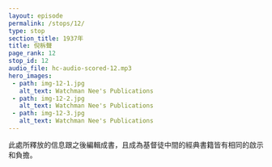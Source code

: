 ```yaml
---
layout: episode
permalink: /stops/12/
type: stop
section_title: 1937年
title: 倪柝聲
page_rank: 12
stop_id: 12
audio_file: hc-audio-scored-12.mp3
hero_images:
 - path: img-12-1.jpg
   alt_text: Watchman Nee's Publications
 - path: img-12-2.jpg
   alt_text: Watchman Nee's Publications
 - path: img-12-3.jpg
   alt_text: Watchman Nee's Publications
---
```


<!-- The messages spoken here conveyed the same revelation and burden that would later be compiled and edited into books, which became popular Christian classics.  -->

<!---
title: 倪柝聲
-->
此處所釋放的信息跟之後編輯成書，且成為基督徒中間的經典書籍皆有相同的啟示和負擔。


<!--- TRANSCRIPT
In the conference, Brother Nee spoke on the overcoming life of Christ based on the book of Romans. His messages were similar to those he had delivered at the Overcomer Conference in China and would later deliver in England on his next leg of the journey. These messages were eventually published in the book The Normal Christian Life, considered a 20th-century Christian classic that sold over one million copies world-wide.

Brother Nee stayed for a month during his visit to the Philippines, spending most of his time in the cool city of Baguio, located in the northern mountains of the country. Aside from the conference, he delivered messages on several Lord’s Days, covering a variety of topics. On one Lord’s Day, he spoke about God’s eternal plan based on Genesis 1 and 2. On another, he discussed the topic “In Nothing Be Anxious.” On a third Lord’s Day, Brother Nee spoke about the ground of the church and our testimony. 

One time, in a meeting held by special request, Brother Nee spoke about the outpouring of the Holy Spirit. Following that message, a time was set for Tuesday night at the house of Brother Huang Ho Seng for the saints to practically experience the outpouring of the Holy Spirit. That evening before the meeting, Brother Nee unexpectedly requested Brother Huang to take him to the seaside at Luneta. Surprised, Brother Huang asked, “What? Aren’t you going to lead us through this experience of the outpouring of the Holy Spirit?” Brother Nee replied, “No. I won’t be here. I am going to the seaside. The truth is, if I am present, you will not experience the outpouring of the Holy Spirit. If I am absent, then you will experience the outpouring of the Holy Spirit. I am going to the seaside to pray for you.”

So, following Brother Nee’s request, Brother Huang took him to the seaside. When the time came, about 20 brothers and sisters gathered, singing and praying. Everyone opened their mouths to praise the Lord. The atmosphere was so joyful and exuberant, and their shouts of praise could be heard far and near. Sure enough, the Holy Spirit was outpoured upon them! They prayed and praised until ten o’clock. By that time, Brother Nee had returned, and they excitedly related to him what had happened. Smilingly, Brother Nee motioned with his finger and said, “This is what I have been telling you about.”

From that point on, the different meetings of the church improved tremendously. No longer dead and weak, they became strong and released. Burning in spirit, the brothers and sisters spontaneously formed teams to give out gospel tracts everywhere. They invited or visited people to bring them to salvation. During every gospel meeting, a group would pray on the rooftop to support the one on the podium, stopping only when the meeting was over. Consequently, the number of those being saved increased significantly. 

倪弟兄在特會中是引羅馬書，講基督徒得勝的生活。他的信息內容跟他當時在國內各地開得勝聚會以及之後在英國所講的大同小異。這些信息後來出版為「基督 徒的正常生活」，算是廿世紀全球基督徒所出售書報的經典之作，共售中一萬多本。

倪弟兄訪問菲律濱時待了一個月，大部分時間是住在本國避暑勝地「碧瑤」。除了特會，他也在主日講到不同的主題。在一主日的信息，他根據創世記第一二章，講到神永遠的計劃。另一主日又講「應當一無掛慮」。又一主日講到教會的立場和我們的見證。

在一次特別請求聚會中，倪弟兄說到聖靈的澆灌。之後就定規在一個週二晚上假黃和聲弟兄的家聚會，為要讓聖徒得著聖靈的澆灌。當晚聚會前，倪弟兄卻要求黃弟兄把他帶到 Luneta 海邊去。黃弟兄說，「為甚麼?你不是要帶領我們過聖靈澆灌 的關嗎?」他說，「不，我不在這裏，我要到海邊去。真的，我若在，你們不會被聖靈澆灌，我若不在，你們才會被聖靈澆灌，我到海邊為你們禱告去。」

結果黃弟兄只得依命，把他送到海邊去。時候一到，大約廿位弟兄姊妹聚在一起唱 詩禱告。大家開口讚美主，果然就受聖靈的澆灌。他們在主同在的喜樂中，歡呼讚 美之聲，遠近可聞，禱告讚美，直到十時方才停下來。那時倪弟兄已回來，他們把經過情形告訴他。他聽了笑笑地，用手指頭一點說，「這個」就是我對你們說的 「那個」。

從那時候起，教會各種聚會大大改觀。聚會從死沉軟弱，變為剛強釋放。弟兄姊妹靈裏焚燒，自動自發地分隊成群，四處分發單張，請客探望帶人得救。每於傳福音時，總有一班人在樓蓋頂用禱告扶持站講台的人，直到聚會結束為止，結果得救的人數，時有加增。
-->